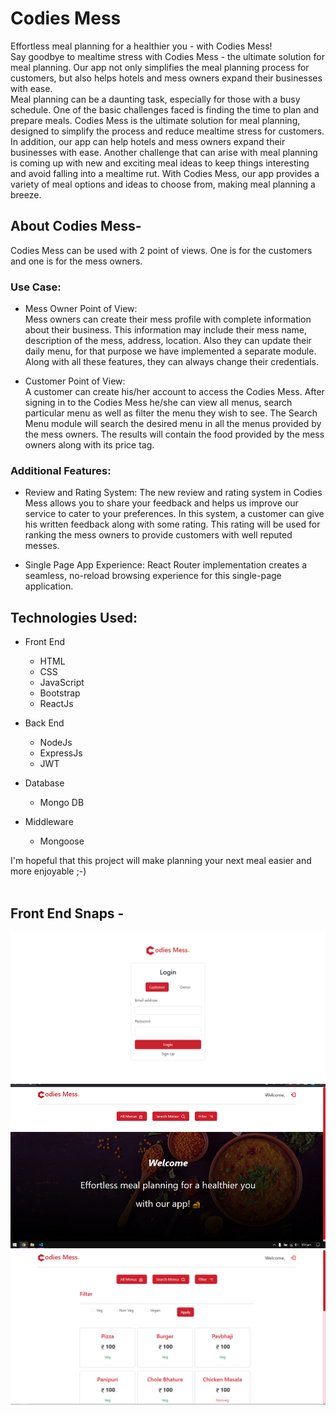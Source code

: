 # Codies Mess
Effortless meal planning for a healthier you - with Codies Mess!<br/>
Say goodbye to mealtime stress with Codies Mess - the ultimate solution for meal planning. Our app not only simplifies the meal planning process for customers, but also helps hotels and mess owners expand their businesses with ease. <br/>
Meal planning can be a daunting task, especially for those with a busy schedule. One of the basic challenges faced is finding the time to plan and prepare meals. Codies Mess is the ultimate solution for meal planning, designed to simplify the process and reduce mealtime stress for customers. In addition, our app can help hotels and mess owners expand their businesses with ease. Another challenge that can arise with meal planning is coming up with new and exciting meal ideas to keep things interesting and avoid falling into a mealtime rut. With Codies Mess, our app provides a variety of meal options and ideas to choose from, making meal planning a breeze.

## About Codies Mess-
Codies Mess can be used with 2 point of views.
One is for the customers and one is for the mess owners.

### Use Case:
- Mess Owner Point of View:<br/>
Mess owners can create their mess profile with complete information about their business. This information may include their mess name, description of the mess, address, location.
Also they can update their daily menu, for that purpose we have implemented a separate module.
Along with all these features, they can always change their credentials.

- Customer Point of View:<br/>
A customer can create his/her account to access the Codies Mess.
After signing in to the Codies Mess he/she can view all menus, search particular menu as well as filter the menu they wish to see.
The Search Menu module will search the desired menu in all the menus provided by the mess owners.
The results will contain the food provided by the mess owners along with its price tag.

### Additional Features:

- Review and Rating System:
The new review and rating system in Codies Mess allows you to share your feedback and helps us improve our service to cater to your preferences. In this system, a customer can give his written feedback along with some rating. This rating will be used for ranking the mess owners to provide customers with well reputed messes. 

- Single Page App Experience:
React Router implementation creates a seamless, no-reload browsing experience for this single-page application.

## Technologies Used:
- Front End
  - HTML
  - CSS
  - JavaScript
  - Bootstrap
  - ReactJs

- Back End
  - NodeJs
  - ExpressJs
  - JWT

- Database
  - Mongo DB

- Middleware  
  - Mongoose

I'm hopeful that this project will make planning your next meal easier and more enjoyable ;-)
<br/><br/>

## Front End Snaps - 
<p align="center">
  <img src="https://github.com/Prathamesh-Patil-GitHub/codies-mess/blob/main/output_Images/output_3.png"> <br/>
  <img src="https://github.com/Prathamesh-Patil-GitHub/codies-mess/blob/main/output_Images/output_1.png"> <br/>
  <img src="https://github.com/Prathamesh-Patil-GitHub/codies-mess/blob/main/output_Images/output_2.png"> <br/>
  
</p>

